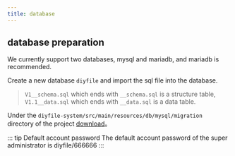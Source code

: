```yaml
---
title: database
---
```


## database preparation

We currently support two databases, mysql and mariadb, and mariadb is recommended.

Create a new database `diyfile` and import the sql file into the database.

> `V1__schema.sql` which ends with `__schema.sql` is a structure table, `V1.1__data.sql` which ends with `__data.sql` is a data table.

Under the `diyfile-system/src/main/resources/db/mysql/migration` directory of the project [download](https://github.com/besscroft/diyfile/tree/main/diyfile-system/src/main/resources/db/mysql/migration)。

::: tip Default account password
The default account password of the super administrator is diyfile/666666
:::
